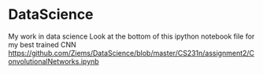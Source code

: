 # DataScience
My work in data science
Look at the bottom of this ipython notebook file for my best trained CNN
https://github.com/Ziems/DataScience/blob/master/CS231n/assignment2/ConvolutionalNetworks.ipynb
